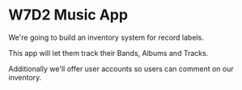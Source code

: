 # W7D2 Music App

We're going to build an inventory system for record labels. 

This app will let them track their Bands, Albums and Tracks. 

Additionally we'll offer user accounts so users can comment on our inventory.
